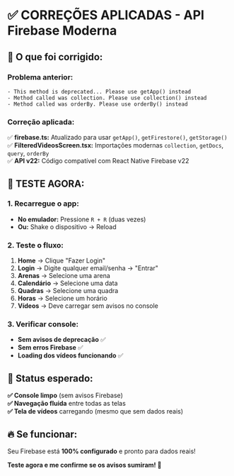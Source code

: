 # ✅ **CORREÇÕES APLICADAS - API Firebase Moderna**

## 🔧 **O que foi corrigido:**

### **Problema anterior:**
```
- This method is deprecated... Please use getApp() instead
- Method called was collection. Please use collection() instead  
- Method called was orderBy. Please use orderBy() instead
```

### **Correção aplicada:**
✅ **firebase.ts:** Atualizado para usar `getApp()`, `getFirestore()`, `getStorage()`  
✅ **FilteredVideosScreen.tsx:** Importações modernas `collection`, `getDocs`, `query`, `orderBy`  
✅ **API v22:** Código compatível com React Native Firebase v22

## 🎯 **TESTE AGORA:**

### **1. Recarregue o app:**
- **No emulador:** Pressione `R + R` (duas vezes)
- **Ou:** Shake o dispositivo → Reload

### **2. Teste o fluxo:**
1. **Home** → Clique "Fazer Login"
2. **Login** → Digite qualquer email/senha → "Entrar"  
3. **Arenas** → Selecione uma arena
4. **Calendário** → Selecione uma data
5. **Quadras** → Selecione uma quadra  
6. **Horas** → Selecione um horário
7. **Vídeos** → Deve carregar sem avisos no console

### **3. Verificar console:**
- **Sem avisos de deprecação** ✅
- **Sem erros Firebase** ✅
- **Loading dos vídeos funcionando** ✅

## 📱 **Status esperado:**

**✅ Console limpo** (sem avisos Firebase)  
**✅ Navegação fluida** entre todas as telas  
**✅ Tela de vídeos** carregando (mesmo que sem dados reais)

## 🔥 **Se funcionar:**
Seu Firebase está **100% configurado** e pronto para dados reais!

**Teste agora e me confirme se os avisos sumiram! 🚀**
